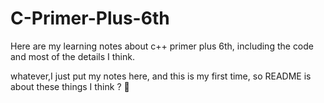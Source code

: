 # C-Primer-Plus-6th

Here are my learning notes about c++ primer plus 6th, including the code and most of the details I think.

whatever,I just put my notes here, and this is my first time, so README is about these things I think ? :crab: